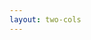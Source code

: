 ```yaml
---
layout: two-cols
---
```


<template v-slot:default>

# Relacionales (SQL)

<v-clicks>

- Los datos están organizados en entradas bidimensionales (tablas)
- En las tablas existen columnas y registros
- Una tabla no puede estar dentro de otra tabla
- Una columna puede tener sólo un tipo de dato fijo

</v-clicks>

<br>
<br>

<v-click>

| CODIGO    | NOMBRE_COMPLETO | CRÉDITOS |
| --------- | --------------- | -------- |
| 20171124B | Misael Abanto   | 60       |
| 20181434A | Carlos Lopez    | 45       |
| 20162434F | Italo Contreras | 30       |

</v-click>

</template>
<template v-slot:right>

# No relacionales (No-SQL)

<v-clicks>

- Los datos están organizados en colecciones
- Las colecciones son un conjunto de documentos
- Cada documento consta del nombre de una propiedad y su valor
- Un documento puede tener a su vez otro documento _anidado_


</v-clicks>
<v-click>
<div class="h-1/2" style="overflow-y: scroll !important">

```json
{
  "codigo": "20171124B",
  "nombreCompleto": "Misael Abanto",
  "creditos": "60"
}
```
```json
{
  "codigo": "20181434A",
  "nombreCompleto": "Carlos Lopez",
  "creditos": "45"
}
```
```json
{
  "codigo": "20162434F",
  "nombreCompleto": "Italo Contreras",
  "creditos": "30"
}
```

</div>

</v-click>


</template>

